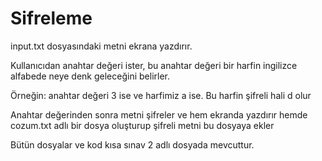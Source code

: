 # Sifreleme
input.txt dosyasındaki metni ekrana yazdırır.

Kullanıcıdan anahtar değeri ister, bu anahtar değeri bir harfin ingilizce alfabede neye denk geleceğini belirler.

Örneğin: anahtar değeri 3 ise ve harfimiz a ise. Bu harfin şifreli hali d olur

Anahtar değerinden sonra metni şifreler ve hem ekranda yazdırır hemde cozum.txt adlı bir dosya oluşturup şifreli metni bu dosyaya ekler

Bütün dosyalar ve kod kısa sınav 2 adlı dosyada mevcuttur.

